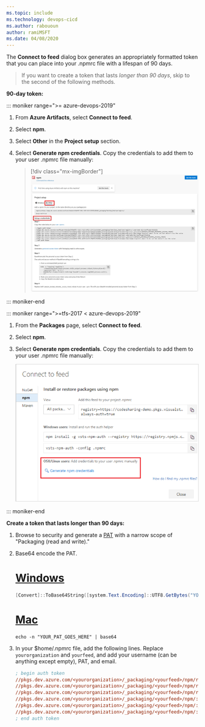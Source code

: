 ```yaml
---
ms.topic: include
ms.technology: devops-cicd
ms.author: rabououn
author: ramiMSFT
ms.date: 04/08/2020
---
```


The **Connect to feed** dialog box generates an appropriately formatted token that you can place into your .npmrc file with a lifespan of 90 days.

>  If you want to create a token that lasts _longer than 90 days_, skip to the second of the following methods.

**90-day token:**

::: moniker range=">= azure-devops-2019"

1. From **Azure Artifacts**, select **Connect to feed**.

2. Select **npm**.

3. Select **Other** in the **Project setup** section.

4. Select **Generate npm credentials**. Copy the credentials to add them to your user .npmrc file manually:

   > [!div class="mx-imgBorder"] 
   >![Connect to feed from Azure Artifacts Linux/Mac credentials](../../media/connect-to-feed-npm-creds-azure-devops-newnav.png)
   > 

::: moniker-end

::: moniker range=">=tfs-2017 < azure-devops-2019"

1. From the **Packages** page, select **Connect to feed**.

2. Select **npm**.

3. Select **Generate npm credentials**. Copy the credentials to add them to your user .npmrc file manually:

    ![Connect to feed from Azure Artifacts Linux/Mac credentials](../../media/connect-to-feed-npm-creds.png)

::: moniker-end

**Create a token that lasts longer than 90 days:**

1. Browse to security and generate a [PAT](../../../organizations/accounts/use-personal-access-tokens-to-authenticate.md) with a narrow scope of "Packaging (read and write)."

2. Base64 encode the PAT.

    # [Windows](#tab/windows)
    ```powershell
    [Convert]::ToBase64String([system.Text.Encoding]::UTF8.GetBytes("YOUR_PAT_GOES_HERE"))
    ```

    # [Mac](#tab/mac)
    ```
    echo -n "YOUR_PAT_GOES_HERE" | base64
    ```

3. In your $home/.npmrc file, add the following lines. Replace `yourorganization` and `yourfeed`, and add your username (can be anything except empty), PAT, and email.

    ```ini
    ; begin auth token
    //pkgs.dev.azure.com/<yourorganization>/_packaging/<yourfeed>/npm/registry/:username=[ANY_VALUE_BUT_NOT_EMPTY_STRING]
    //pkgs.dev.azure.com/<yourorganization>/_packaging/<yourfeed>/npm/registry/:_password=[BASE64_ENCODED_PERSONAL_ACCESS_TOKEN]
    //pkgs.dev.azure.com/<yourorganization>/_packaging/<yourfeed>/npm/registry/:email=[NPM REQUIRES EMAIL TO BE SET BUT DOES NOT USE THE VALUE]
    //pkgs.dev.azure.com/<yourorganization>/_packaging/<yourfeed>/npm/:username=[ANY_VALUE_BUT_NOT_EMPTY_STRING]
    //pkgs.dev.azure.com/<yourorganization>/_packaging/<yourfeed>/npm/:_password=[BASE64_ENCODED_PERSONAL_ACCESS_TOKEN]
    //pkgs.dev.azure.com/<yourorganization>/_packaging/<yourfeed>/npm/:email=[NPM REQUIRES EMAIL TO BE SET BUT DOES NOT USE THE VALUE]
    ; end auth token
    ```
